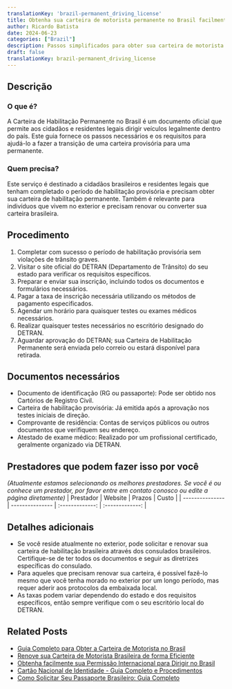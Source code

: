 ```yaml
---
translationKey: 'brazil-permanent_driving_license'
title: Obtenha sua carteira de motorista permanente no Brasil facilmente
author: Ricardo Batista
date: 2024-06-23
categories: ["Brazil"]
description: Passos simplificados para obter sua carteira de motorista permanente no Brasil, com todos os documentos necessários e detalhes de elegibilidade.
draft: false
translationKey: brazil-permanent_driving_license
---
```


## Descrição
### O que é?
A Carteira de Habilitação Permanente no Brasil é um documento oficial que permite aos cidadãos e residentes legais dirigir veículos legalmente dentro do país. Este guia fornece os passos necessários e os requisitos para ajudá-lo a fazer a transição de uma carteira provisória para uma permanente.

### Quem precisa?
Este serviço é destinado a cidadãos brasileiros e residentes legais que tenham completado o período de habilitação provisória e precisam obter sua carteira de habilitação permanente. Também é relevante para indivíduos que vivem no exterior e precisam renovar ou converter sua carteira brasileira.

## Procedimento

1. Completar com sucesso o período de habilitação provisória sem violações de trânsito graves.
2. Visitar o site oficial do DETRAN (Departamento de Trânsito) do seu estado para verificar os requisitos específicos.
3. Preparar e enviar sua inscrição, incluindo todos os documentos e formulários necessários.
4. Pagar a taxa de inscrição necessária utilizando os métodos de pagamento especificados.
5. Agendar um horário para quaisquer testes ou exames médicos necessários.
6. Realizar quaisquer testes necessários no escritório designado do DETRAN.
7. Aguardar aprovação do DETRAN; sua Carteira de Habilitação Permanente será enviada pelo correio ou estará disponível para retirada.

## Documentos necessários

- Documento de identificação (RG ou passaporte): Pode ser obtido nos Cartórios de Registro Civil.
- Carteira de habilitação provisória: Já emitida após a aprovação nos testes iniciais de direção.
- Comprovante de residência: Contas de serviços públicos ou outros documentos que verifiquem seu endereço.
- Atestado de exame médico: Realizado por um profissional certificado, geralmente organizado via DETRAN.

## Prestadores que podem fazer isso por você
_(Atualmente estamos selecionando os melhores prestadores. Se você é ou conhece um prestador, por favor entre em contato conosco ou edite a página diretamente)_
| Prestador        |     Website     |     Prazos    |       Custo      |
| --------------- | --------------- |  :-------------: | :-------------: |

## Detalhes adicionais

- Se você reside atualmente no exterior, pode solicitar e renovar sua carteira de habilitação brasileira através dos consulados brasileiros. Certifique-se de ter todos os documentos e seguir as diretrizes específicas do consulado.
- Para aqueles que precisam renovar sua carteira, é possível fazê-lo mesmo que você tenha morado no exterior por um longo período, mas requer aderir aos protocolos da embaixada local.
- As taxas podem variar dependendo do estado e dos requisitos específicos, então sempre verifique com o seu escritório local do DETRAN.
## Related Posts

- [Guia Completo para Obter a Carteira de Motorista no Brasil](https://tramitit.com/pt/guides/brazil/carteira_de_motorista/)
- [Renove sua Carteira de Motorista Brasileira de forma Eficiente](https://tramitit.com/pt/guides/brazil/renova%C3%A7%C3%A3o_de_cnh/)
- [Obtenha facilmente sua Permissão Internacional para Dirigir no Brasil](https://tramitit.com/pt/guides/brazil/permiss%C3%A3o_internacional_para_dirigir/)
- [Cartão Nacional de Identidade - Guia Completo e Procedimentos](https://tramitit.com/pt/guides/brazil/documento_de_identidade/)
- [Como Solicitar Seu Passaporte Brasileiro: Guia Completo](https://tramitit.com/pt/guides/brazil/emiss%C3%A3o_de_passaporte/)